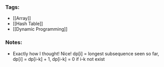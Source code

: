 ### Tags:
- [[Array]]
- [[Hash Table]]
- [[Dynamic Programming]]
### Notes:
- Exactly how I thought! Nice! dp[i] = longest subsequence seen so far, dp[i] = dp[i-k] + 1, dp[i-k] = 0 if i-k not exist


